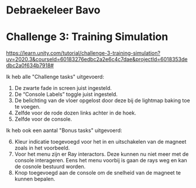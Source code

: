 # Debraekeleer Bavo
# Challenge 3: Training Simulation

https://learn.unity.com/tutorial/challenge-3-training-simulation?uv=2020.3&courseId=60183276edbc2a2e6c4c7dae&projectId=6018353dedbc2a0f634b7918#

Ik heb alle "Challenge tasks" uitgevoerd:

1.  De zwarte fade in screen juist ingesteld.
2.  De “Console Labels” toggle juist ingesteld.
3.  De belichting van de vloer opgelost door deze bij de lightmap baking toe te voegen.
4.  Zelfde voor de rode dozen links achter in de hoek.
5.  Zelfde voor de console.

Ik heb ook een aantal "Bonus tasks" uitgevoerd:

6.  Kleur indicatie toegevoegd voor het in en uitschakelen van de magneet zoals in het voorbeeld.
7.  Voor het menu zijn er Ray interactors. Deze kunnen nu niet meer met de console interageren. Eens het menu voorbij is gaan de rays weg en kan de cosnole bestuurd worden.
8.  Knop toegevoegd aan de console om de snelheid van de magneet te kunnen bepalen.
